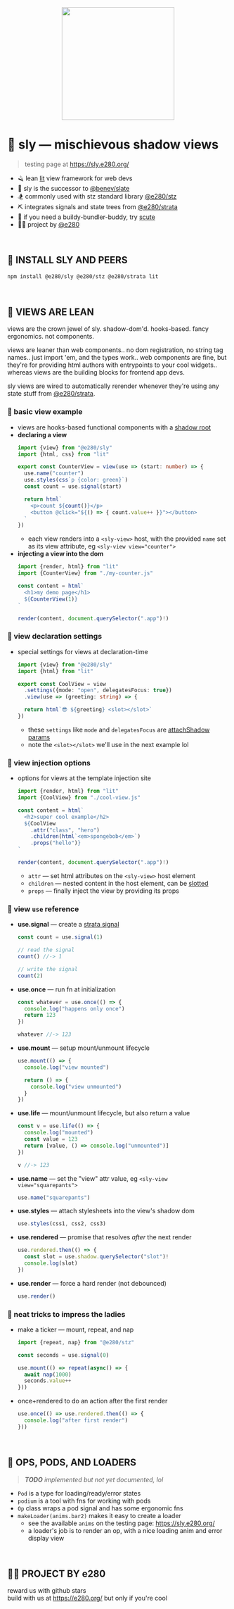 
<div align="center"><img alt="" width="256" src="./assets/favicon.png"/></div>

# 🦝 sly — mischievous shadow views
> testing page at https://sly.e280.org/

- 🪒 lean [lit](https://lit.dev/) view framework for web devs
- 🌅 sly is the successor to [@benev/slate](https://github.com/benevolent-games/slate)
- 🏂 commonly used with stz standard library [@e280/stz](https://github.com/e280/stz)
- ⛏️ integrates signals and state trees from [@e280/strata](https://github.com/e280/strata)
- 🐢 if you need a buildy-bundler-buddy, try [scute](https://github.com/e280/scute)
- 🧑‍💻 project by [@e280](https://e280.org/)

<br/>

## 🦝 INSTALL SLY AND PEERS

```sh
npm install @e280/sly @e280/stz @e280/strata lit
```

<br/>

## 🦝 VIEWS ARE LEAN
views are the crown jewel of sly. shadow-dom'd. hooks-based. fancy ergonomics. not components.

views are leaner than web components.. no dom registration, no string tag names.. just import 'em, and the types work.. web components are fine, but they're for providing html authors with entrypoints to your cool widgets.. whereas views are the building blocks for frontend app devs.

sly views are wired to automatically rerender whenever they're using any state stuff from [@e280/strata](https://github.com/e280/strata).

### 🍋 basic view example
- views are hooks-based functional components with a [shadow root](https://developer.mozilla.org/en-US/docs/Web/API/Web_components/Using_shadow_DOM)
- **declaring a view**
    ```ts
    import {view} from "@e280/sly"
    import {html, css} from "lit"

    export const CounterView = view(use => (start: number) => {
      use.name("counter")
      use.styles(css`p {color: green}`)
      const count = use.signal(start)

      return html`
        <p>count ${count()}</p>
        <button @click="${() => { count.value++ }}"></button>
      `
    })
    ```
    - each view renders into a `<sly-view>` host, with the provided `name` set as its view attribute, eg `<sly-view view="counter">`
- **injecting a view into the dom**
    ```ts
    import {render, html} from "lit"
    import {CounterView} from "./my-counter.js"

    const content = html`
      <h1>my demo page</h1>
      ${CounterView(1)}
    `

    render(content, document.querySelector(".app")!)
    ```

### 🍋 view declaration settings
- special settings for views at declaration-time
    ```ts
    import {view} from "@e280/sly"
    import {html} from "lit"

    export const CoolView = view
      .settings({mode: "open", delegatesFocus: true})
      .view(use => (greeting: string) => {

      return html`😎 ${greeting} <slot></slot>`
    })
    ```
    - these `settings` like `mode` and `delegatesFocus` are [attachShadow params](https://developer.mozilla.org/en-US/docs/Web/API/Element/attachShadow#parameters)
    - note the `<slot></slot>` we'll use in the next example lol

### 🍋 view injection options
- options for views at the template injection site
    ```ts
    import {render, html} from "lit"
    import {CoolView} from "./cool-view.js"

    const content = html`
      <h2>super cool example</h2>
      ${CoolView
        .attr("class", "hero")
        .children(html`<em>spongebob</em>`)
        .props("hello")}
    `

    render(content, document.querySelector(".app")!)
    ```
    - `attr` — set html attributes on the `<sly-view>` host element
    - `children` — nested content in the host element, can be [slotted](https://developer.mozilla.org/en-US/docs/Web/API/Web_components/Using_templates_and_slots)
    - `props` — finally inject the view by providing its props

### 🍋 view `use` reference
- **use.signal** — create a [strata signal](https://github.com/e280/strata)
    ```ts
    const count = use.signal(1)

    // read the signal
    count() //-> 1

    // write the signal
    count(2)
    ```
- **use.once** — run fn at initialization
    ```ts
    const whatever = use.once(() => {
      console.log("happens only once")
      return 123
    })

    whatever //-> 123
    ```
- **use.mount** — setup mount/unmount lifecycle
    ```ts
    use.mount(() => {
      console.log("view mounted")

      return () => {
        console.log("view unmounted")
      }
    })
    ```
- **use.life** — mount/unmount lifecycle, but also return a value
    ```ts
    const v = use.life(() => {
      console.log("mounted")
      const value = 123
      return [value, () => console.log("unmounted")]
    })

    v //-> 123
    ```
- **use.name** — set the "view" attr value, eg `<sly-view view="squarepants">`
    ```ts
    use.name("squarepants")
    ```
- **use.styles** — attach stylesheets into the view's shadow dom
    ```ts
    use.styles(css1, css2, css3)
    ```
- **use.rendered** — promise that resolves *after* the next render
    ```ts
    use.rendered.then(() => {
      const slot = use.shadow.querySelector("slot")!
      console.log(slot)
    })
    ```
- **use.render** — force a hard render (not debounced)
    ```ts
    use.render()
    ```

### 🍋 neat tricks to impress the ladies
- make a ticker — mount, repeat, and nap
    ```ts
    import {repeat, nap} from "@e280/stz"
    ```
    ```ts
    const seconds = use.signal(0)

    use.mount(() => repeat(async() => {
      await nap(1000)
      seconds.value++
    }))
    ```
- once+rendered to do an action after the first render
    ```ts
    use.once(() => use.rendered.then(() => {
      console.log("after first render")
    }))
    ```

<br/>

## 🦝 OPS, PODS, AND LOADERS
> ***TODO*** *implemented but not yet documented, lol*
- `Pod` is a type for loading/ready/error states
- `podium` is a tool with fns for working with pods
- `Op` class wraps a pod signal and has some ergonomic fns
- `makeLoader(anims.bar2)` makes it easy to create a loader
  - see the available `anims` on the testing page: https://sly.e280.org/
  - a loader's job is to render an op, with a nice loading anim and error display view

<br/>

## 🧑‍💻 PROJECT BY e280
reward us with github stars  
build with us at https://e280.org/ but only if you're cool  

